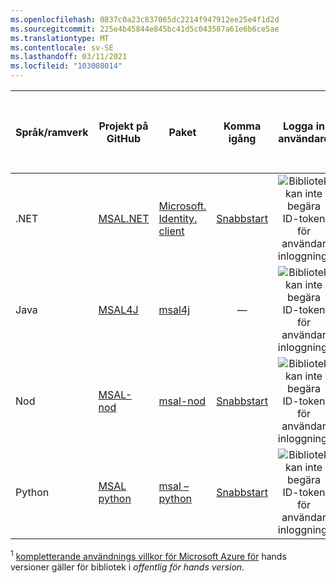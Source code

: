 ```yaml
---
ms.openlocfilehash: 0837c0a23c837065dc2214f947912ee25e4f1d2d
ms.sourcegitcommit: 225e4b45844e845bc41d5c043587a61e6b6ce5ae
ms.translationtype: MT
ms.contentlocale: sv-SE
ms.lasthandoff: 03/11/2021
ms.locfileid: "103008014"
---
```

| Språk/ramverk | Projekt på<br/>GitHub                                                                 | Paket                                                                                | Komma<br/>igång                           | Logga in användare                                            | Få åtkomst till webb-API: er                                                 | Allmänt tillgänglig (GA) *eller*<br/>Offentlig för hands version<sup>1</sup> |
|----------------------|---------------------------------------------------------------------------------------|----------------------------------------------------------------------------------------|:---------------------------------------------:|:--------------------------------------------------------:|:---------------------------------------------------------------:|:------------------------------------------------------------:|
| .NET                 | [MSAL.NET](https://github.com/AzureAD/microsoft-authentication-library-for-dotnet)    | [Microsoft. Identity. client](https://www.nuget.org/packages/Microsoft.Identity.Client/) | [Snabbstart](../articles/active-directory/develop/quickstart-v2-netcore-daemon.md) | ![Bibliotek kan inte begära ID-token för användar inloggning.][n] | ![-Biblioteket kan begära åtkomsttoken för skyddade webb-API: er.][y] | Allmän tillgänglighet (GA)                                                           |
| Java                 | [MSAL4J](https://github.com/AzureAD/microsoft-authentication-library-for-java)        | [msal4j](https://javadoc.io/doc/com.microsoft.azure/msal4j/latest/index.html)          | —                                             | ![Bibliotek kan inte begära ID-token för användar inloggning.][n] | ![-Biblioteket kan begära åtkomsttoken för skyddade webb-API: er.][y] | Allmän tillgänglighet (GA)                                                           |
| Nod               | [MSAL-nod](https://github.com/AzureAD/microsoft-authentication-library-for-js/tree/dev/lib/msal-node) | [msal-nod](https://www.npmjs.com/package/@azure/msal-node)  | [Snabbstart](../articles/active-directory/develop/quickstart-v2-nodejs-console.md)  | ![Bibliotek kan inte begära ID-token för användar inloggning.][n] | ![-Biblioteket kan begära åtkomsttoken för skyddade webb-API: er.][y] | Allmän tillgänglighet (GA)  |
| Python               | [MSAL python](https://github.com/AzureAD/microsoft-authentication-library-for-python) | [msal – python](https://github.com/AzureAD/microsoft-authentication-library-for-python)  | [Snabbstart](../articles/active-directory/develop/quickstart-v2-python-daemon.md)  | ![Bibliotek kan inte begära ID-token för användar inloggning.][n] | ![-Biblioteket kan begära åtkomsttoken för skyddade webb-API: er.][y] | Allmän tillgänglighet (GA)                                                           |
<!--
|PHP| [The PHP League oauth2-client](https://oauth2-client.thephpleague.com/usage/) | [League\OAuth2](https://oauth2-client.thephpleague.com/) | ![Green check mark.][n] | ![X indicating no.][n] | ![Green check mark.][y] | -- |
-->

<sup>1</sup> [kompletterande användnings villkor för Microsoft Azure för][preview-tos] hands versioner gäller för bibliotek i *offentlig för hands version*.

<!--Image references-->

[y]: ../articles/active-directory/develop/media/common/yes.png
[n]: ../articles/active-directory/develop/media/common/no.png

<!--Reference-style links -->

[preview-tos]: https://azure.microsoft.com/support/legal/preview-supplemental-terms/